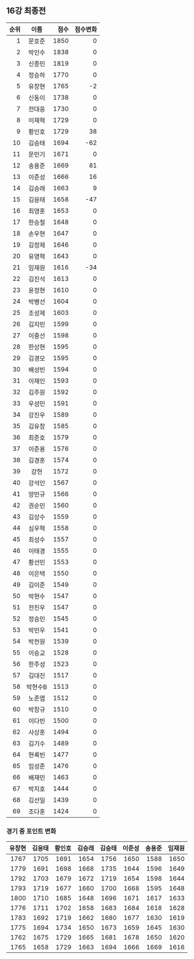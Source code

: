## 16강 최종전
| 순위 | 이름 | 점수 | 점수변화 |
|---:|:---:|---:|---:|
|  1 |   문호준 | 1850 |    0 |
|  2 |   박인수 | 1838 |    0 |
|  3 |   신종민 | 1819 |    0 |
|  4 |   정승하 | 1770 |    0 |
|  5 |   유창현 | 1765 |   -2 |
|  6 |   신동이 | 1738 |    0 |
|  7 |   전대웅 | 1730 |    0 |
|  8 |   이재혁 | 1729 |    0 |
|  9 |   황인호 | 1729 |   38 |
| 10 |   김승태 | 1694 |  -62 |
| 11 |   문민기 | 1671 |    0 |
| 12 |   송용준 | 1669 |   81 |
| 13 |   이준성 | 1666 |   16 |
| 14 |   김승래 | 1663 |    9 |
| 15 |   김응태 | 1658 |  -47 |
| 16 |   최영훈 | 1653 |    0 |
| 17 |   한승철 | 1648 |    0 |
| 18 |   손우현 | 1647 |    0 |
| 19 |   김정제 | 1646 |    0 |
| 20 |   유영혁 | 1643 |    0 |
| 21 |   임재원 | 1616 |  -34 |
| 22 |   김진석 | 1613 |    0 |
| 23 |   윤정현 | 1610 |    0 |
| 24 |   박병선 | 1604 |    0 |
| 25 |   조성제 | 1603 |    0 |
| 26 |   김지민 | 1599 |    0 |
| 27 |   이중선 | 1598 |    0 |
| 28 |   한상현 | 1595 |    0 |
| 29 |   김경모 | 1595 |    0 |
| 30 |   배성빈 | 1594 |    0 |
| 31 |   이재인 | 1593 |    0 |
| 32 |   김주원 | 1592 |    0 |
| 33 |   우성민 | 1591 |    0 |
| 34 |   강진우 | 1589 |    0 |
| 35 |   김유창 | 1585 |    0 |
| 36 |   최준호 | 1579 |    0 |
| 37 |   이준용 | 1576 |    0 |
| 38 |   김경훈 | 1574 |    0 |
| 39 |     강현 | 1572 |    0 |
| 40 |   강석인 | 1567 |    0 |
| 41 |   양민규 | 1566 |    0 |
| 42 |   권순민 | 1560 |    0 |
| 43 |   김상수 | 1559 |    0 |
| 44 |   심우혁 | 1558 |    0 |
| 45 |   최성수 | 1557 |    0 |
| 46 |   이태경 | 1555 |    0 |
| 47 |   황선민 | 1553 |    0 |
| 48 |   이은택 | 1550 |    0 |
| 49 |   김이준 | 1549 |    0 |
| 50 |   박현수 | 1547 |    0 |
| 51 |   전진우 | 1547 |    0 |
| 52 |   정승민 | 1545 |    0 |
| 53 |   박민우 | 1541 |    0 |
| 54 |   박천원 | 1539 |    0 |
| 55 |   이승교 | 1528 |    0 |
| 56 |   한주성 | 1523 |    0 |
| 57 |   김대진 | 1517 |    0 |
| 58 |  박현수B | 1513 |    0 |
| 59 |   노준엽 | 1512 |    0 |
| 60 |   박창규 | 1510 |    0 |
| 61 |   이다빈 | 1500 |    0 |
| 62 |   사상훈 | 1494 |    0 |
| 63 |   김기수 | 1489 |    0 |
| 64 |   현록빈 | 1477 |    0 |
| 65 |   임성준 | 1476 |    0 |
| 66 |   배재민 | 1463 |    0 |
| 67 |   박지호 | 1444 |    0 |
| 68 |   김선일 | 1439 |    0 |
| 69 |   조다훈 | 1424 |    0 |

### 경기 중 포인트 변화
|    유창현 |    김응태 |    황인호 |    김승래 |    김승태 |    이준성 |    송용준 |    임재원 |
| ------:| ------:| ------:| ------:| ------:| ------:| ------:| ------:|
| 1767 | 1705 | 1691 | 1654 | 1756 | 1650 | 1588 | 1650 |
| 1779 | 1691 | 1698 | 1668 | 1735 | 1644 | 1596 | 1649 |
| 1792 | 1703 | 1679 | 1672 | 1719 | 1654 | 1598 | 1644 |
| 1793 | 1719 | 1677 | 1660 | 1700 | 1668 | 1595 | 1648 |
| 1800 | 1710 | 1685 | 1648 | 1696 | 1671 | 1617 | 1633 |
| 1776 | 1711 | 1702 | 1658 | 1683 | 1684 | 1618 | 1628 |
| 1783 | 1692 | 1719 | 1662 | 1680 | 1677 | 1630 | 1619 |
| 1775 | 1694 | 1734 | 1650 | 1673 | 1659 | 1645 | 1630 |
| 1762 | 1675 | 1729 | 1665 | 1681 | 1678 | 1650 | 1620 |
| 1765 | 1658 | 1729 | 1663 | 1694 | 1666 | 1669 | 1616 |
